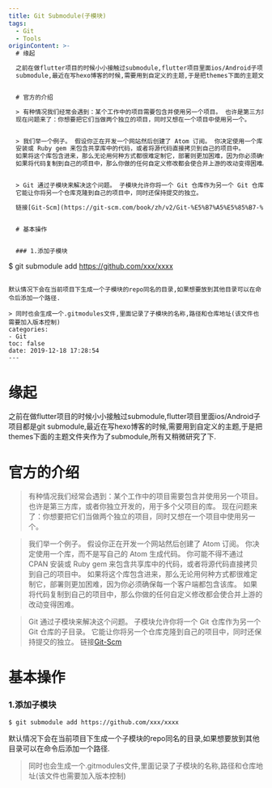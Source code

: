 ```yaml
---
title: Git Submodule(子模块)
tags:
  - Git
  - Tools
originContent: >-
  # 缘起

  之前在做flutter项目的时候小小接触过submodule,flutter项目里面ios/Android子项目都是git
  submodule,最近在写hexo博客的时候,需要用到自定义的主题,于是把themes下面的主题文件夹作为了submodule,所有又稍微研究了下.


  # 官方的介绍

  > 有种情况我们经常会遇到：某个工作中的项目需要包含并使用另一个项目。 也许是第三方库，或者你独立开发的，用于多个父项目的库。
  现在问题来了：你想要把它们当做两个独立的项目，同时又想在一个项目中使用另一个。


  > 我们举一个例子。 假设你正在开发一个网站然后创建了 Atom 订阅。 你决定使用一个库，而不是写自己的 Atom 生成代码。 你可能不得不通过 CPAN
  安装或 Ruby gem 来包含共享库中的代码，或者将源代码直接拷贝到自己的项目中。
  如果将这个库包含进来，那么无论用何种方式都很难定制它，部署则更加困难，因为你必须确保每一个客户端都包含该库。
  如果将代码复制到自己的项目中，那么你做的任何自定义修改都会使合并上游的改动变得困难。


  > Git 通过子模块来解决这个问题。 子模块允许你将一个 Git 仓库作为另一个 Git 仓库的子目录。
  它能让你将另一个仓库克隆到自己的项目中，同时还保持提交的独立。

  链接[Git-Scm](https://git-scm.com/book/zh/v2/Git-%E5%B7%A5%E5%85%B7-%E5%AD%90%E6%A8%A1%E5%9D%97)


  # 基本操作


  ### 1.添加子模块

  ```

  $ git submodule add https://github.com/xxx/xxxx

  ```

  默认情况下会在当前项目下生成一个子模块的repo同名的目录,如果想要放到其他目录可以在命令后添加一个路径.

  > 同时也会生成一个.gitmodules文件,里面记录了子模块的名称,路径和仓库地址(该文件也需要加入版本控制)
categories:
  - Git
toc: false
date: 2019-12-18 17:28:54
---
```


# 缘起
之前在做flutter项目的时候小小接触过submodule,flutter项目里面ios/Android子项目都是git submodule,最近在写hexo博客的时候,需要用到自定义的主题,于是把themes下面的主题文件夹作为了submodule,所有又稍微研究了下.

# 官方的介绍
> 有种情况我们经常会遇到：某个工作中的项目需要包含并使用另一个项目。 也许是第三方库，或者你独立开发的，用于多个父项目的库。 现在问题来了：你想要把它们当做两个独立的项目，同时又想在一个项目中使用另一个。

> 我们举一个例子。 假设你正在开发一个网站然后创建了 Atom 订阅。 你决定使用一个库，而不是写自己的 Atom 生成代码。 你可能不得不通过 CPAN 安装或 Ruby gem 来包含共享库中的代码，或者将源代码直接拷贝到自己的项目中。 如果将这个库包含进来，那么无论用何种方式都很难定制它，部署则更加困难，因为你必须确保每一个客户端都包含该库。 如果将代码复制到自己的项目中，那么你做的任何自定义修改都会使合并上游的改动变得困难。

> Git 通过子模块来解决这个问题。 子模块允许你将一个 Git 仓库作为另一个 Git 仓库的子目录。 它能让你将另一个仓库克隆到自己的项目中，同时还保持提交的独立。
链接[Git-Scm](https://git-scm.com/book/zh/v2/Git-%E5%B7%A5%E5%85%B7-%E5%AD%90%E6%A8%A1%E5%9D%97)

# 基本操作

### 1.添加子模块
```
$ git submodule add https://github.com/xxx/xxxx
```
默认情况下会在当前项目下生成一个子模块的repo同名的目录,如果想要放到其他目录可以在命令后添加一个路径.
> 同时也会生成一个.gitmodules文件,里面记录了子模块的名称,路径和仓库地址(该文件也需要加入版本控制)